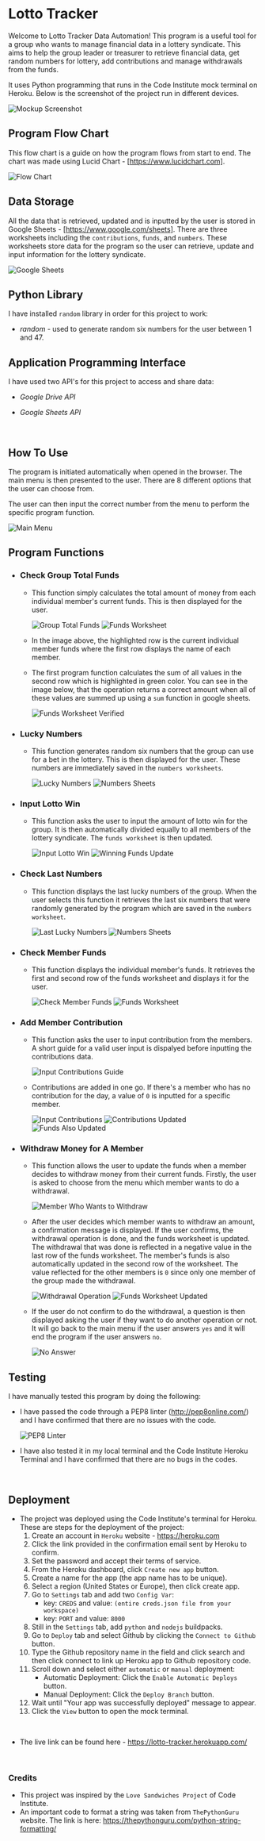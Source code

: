 # Lotto Tracker

Welcome to Lotto Tracker Data Automation! This program is a useful tool for a group who wants to manage financial data in a lottery syndicate. This aims to help the group leader or treasurer to retrieve financial data, get random numbers for lottery, add contributions and manage withdrawals from the funds.

It uses Python programming that runs in the Code Institute mock terminal on Heroku. Below is the screenshot of the project run in different devices.

![Mockup Screenshot](images-readme/mockup.png)

## Program Flow Chart ##

This flow chart is a guide on how the program flows from start to end. The chart was made using Lucid Chart - [https://www.lucidchart.com]. 

![Flow Chart](images-readme/flow-chart.png)

## Data Storage ##

All the data that is retrieved, updated and is inputted by the user is stored in Google Sheets - [https://www.google.com/sheets]. There are three worksheets including the `contributions`, `funds`, and `numbers`. These worksheets store data for the program so the user can retrieve, update and input information for the lottery syndicate.

![Google Sheets](images-readme/google-sheets.png)

## Python Library ##

I have installed `random` library in order for this project to work:
- _random_ - used to generate random six numbers for the user between 1 and 47.

## Application Programming Interface ##

I have used two API's for this project to access and share data:

- *Google Drive API*

- *Google Sheets API*

<br>

## How To Use ##

The program is initiated automatically when opened in the browser. The main menu is then presented to the user. There are 8 different options that the user can choose from.

The user can then input the correct number from the menu to perform the specific program function.

![Main Menu](images-readme/main-menu.png)

## Program Functions ##

- ### Check Group Total Funds ###
    - This function simply calculates the total amount of money from each individual member's current funds. This is then displayed for the user.

        ![Group Total Funds](images-readme/group-total-funds.png)
        ![Funds Worksheet](images-readme/funds-worksheet.png)

    - In the image above, the highlighted row is the current individual member funds where the first row displays the name of each member.
    - The first program function calculates the sum of all values in the second row which is highlighted in green color. You can see in the image below, that the operation returns a correct amount when all of these values are summed up using a `sum` function in google sheets.

        ![Funds Worksheet Verified](images-readme/funds-worksheet-verified.png)


- ### Lucky Numbers ###
    - This function generates random six numbers that the group can use for a bet in the lottery. This is then displayed for the user. These numbers are immediately saved in the `numbers worksheets`.

        ![Lucky Numbers](images-readme/lucky-numbers.png)
        ![Numbers Sheets](images-readme/numbers-sheets.png)
    

- ### Input Lotto Win ###
    - This function asks the user to input the amount of lotto win for the group. It is then automatically divided equally to all members of the lottery syndicate. The `funds worksheet` is then updated.

        ![Input Lotto Win](images-readme/input-win.png)
        ![Winning Funds Update](images-readme/winning-update.png)


- ### Check Last Numbers ###
    - This function displays the last lucky numbers of the group. When the user selects this function it retrieves the last six numbers that were randomly generated by the program which are saved in the `numbers worksheet`.

        ![Last Lucky Numbers](images-readme/last-lucky-nums.png)
        ![Numbers Sheets](images-readme/numbers-sheets.png)


- ### Check Member Funds ###
    - This function displays the individual member's funds. It retrieves the first and second row of the funds worksheet and displays it for the user.

        ![Check Member Funds](images-readme/member-funds.png)
        ![Funds Worksheet](images-readme/funds-worksheet.png)


- ### Add Member Contribution ###
    - This function asks the user to input contribution from the members. A short guide for a valid user input is dispalyed before inputting the contributions data.

        ![Input Contributions Guide](images-readme/input-contributions-guide.png)

    - Contributions are added in one go. If there's a member who has no contribution for the day, a value of `0` is inputted for a specific member.

        ![Input Contributions](images-readme/input-contributions.png)
        ![Contributions Updated](images-readme/contributions-updated.png)
        ![Funds Also Updated](images-readme/contributions-funds-updated.png)

- ### Withdraw Money for A Member ###
    - This function allows the user to update the funds when a member decides to withdraw money from their current funds. Firstly, the user is asked to choose from the menu which member wants to do a withdrawal.

        ![Member Who Wants to Withdraw](images-readme/which-member.png)

    - After the user decides which member wants to withdraw an amount, a confirmation message is displayed. If the user confirms, the withdrawal operation is done, and the funds worksheet is updated. The withdrawal that was done is reflected in a negative value in the last row of the funds worksheet. The member's funds is also automatically updated in the second row of the worksheet. The value reflected for the other members is `0` since only one member of the group made the withdrawal.

        ![Withdrawal Operation](images-readme/withdrawal.png)
        ![Funds Worksheet Updated](images-readme/funds-worksheet-updated.png)

    - If the user do not confirm to do the withdrawal, a question is then displayed asking the user if they want to do another operation or not. It will go back to the main menu if the user answers `yes` and it will end the program if the user answers `no`.

        ![No Answer](images-readme/withdrawal-end.png)


## Testing ##
I have manually tested this program by doing the following:

- I have passed the code through a PEP8 linter (http://pep8online.com/) and I have confirmed that there are no issues with the code.

    ![PEP8 Linter](images-readme/pep8.png)

- I have also tested it in my local terminal and the Code Institute Heroku Terminal and I have confirmed that there are no bugs in the codes.

<br>

## Deployment ##

- The project was deployed using the Code Institute's terminal for Heroku. These are steps for the deployment of the project:
    1. Create an account in `Heroku` website - https://heroku.com
    2. Click the link provided in the confirmation email sent by 
    Heroku to confirm.
    3. Set the password and accept their terms of service.
    4. From the Heroku dashboard, click `Create new app` button.
    5. Create a name for the app (the app name has to be unique).
    6. Select a region (United States or Europe), then click create app.
    7. Go to `Settings` tab and add two `Config Var`:
        - key: `CREDS` and value: `(entire creds.json file from your workspace)`
        - key: `PORT` and value: `8000`
    8. Still in the `Settings` tab, add `python` and `nodejs` buildpacks.
    9. Go to `Deploy` tab and select Github  by clicking the `Connect to Github` button.
    10. Type the Github repository name in the field and click search and then click connect to link up Heroku app to Github repository code.
    11. Scroll down and select either `automatic` or `manual` deployment:
        - Automatic Deployment: Click the `Enable Automatic Deploys` button.
        - Manual Deployment: Click the `Deploy Branch` button.
    12. Wait until "Your app was successfully deployed" message to appear.
    13. Click the `View` button to open the mock terminal.

<br>

- The live link can be found here - https://lotto-tracker.herokuapp.com/

<br>

### Credits ###

- This project was inspired by the `Love Sandwiches Project` of Code Institute.
- An important code to format a string was taken from `ThePythonGuru` website. The link is here:
    https://thepythonguru.com/python-string-formatting/

